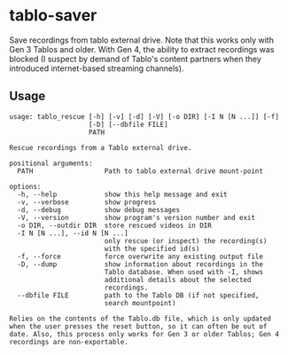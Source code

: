 # tablo-saver

Save recordings from tablo external drive. Note that this works only
with Gen 3 Tablos and older. With Gen 4, the ability to extract
recordings was blocked (I suspect by demand of Tablo's content
partners when they introduced internet-based streaming channels).


## Usage

```
usage: tablo_rescue [-h] [-v] [-d] [-V] [-o DIR] [-I N [N ...]] [-f]
                    [-D] [--dbfile FILE]
                    PATH

Rescue recordings from a Tablo external drive.

positional arguments:
  PATH                  Path to tablo external drive mount-point

options:
  -h, --help            show this help message and exit
  -v, --verbose         show progress
  -d, --debug           show debug messages
  -V, --version         show program's version number and exit
  -o DIR, --outdir DIR  store rescued videos in DIR
  -I N [N ...], --id N [N ...]
                        only rescue (or inspect) the recording(s)
                        with the specified id(s)
  -f, --force           force overwrite any existing output file
  -D, --dump            show information about recordings in the
                        Tablo database. When used with -I, shows
                        additional details about the selected
                        recordings.
  --dbfile FILE         path to the Tablo DB (if not specified,
                        search mountpoint)

Relies on the contents of the Tablo.db file, which is only updated
when the user presses the reset button, so it can often be out of
date. Also, this process only works for Gen 3 or older Tablos; Gen 4
recordings are non-exportable.
```
